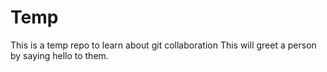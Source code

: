 # Temp
This is a temp repo to learn about git collaboration
This will greet a person by saying hello to them. 
